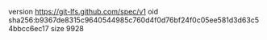version https://git-lfs.github.com/spec/v1
oid sha256:b9367de8315c9640544985c760d4f0d76bf24f0c05ee581d3d63c54bbcc6ec17
size 9928
